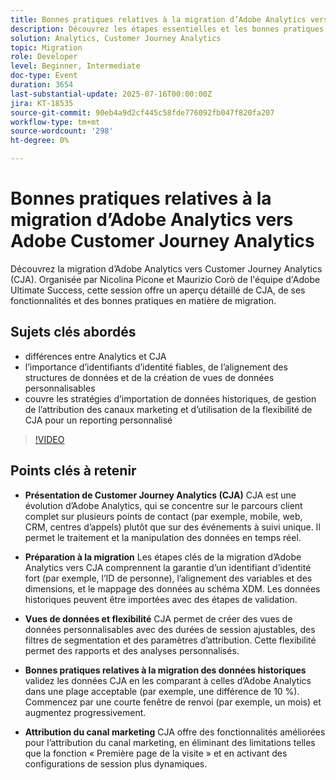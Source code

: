 ```yaml
---
title: Bonnes pratiques relatives à la migration d’Adobe Analytics vers Adobe Customer Journey Analytics
description: Découvrez les étapes essentielles et les bonnes pratiques pour migrer d’Adobe Analytics vers Customer Journey Analytics (CJA), notamment la conception de schémas XDM, le mappage de données et la configuration des vues de données.
solution: Analytics, Customer Journey Analytics
topic: Migration
role: Developer
level: Beginner, Intermediate
doc-type: Event
duration: 3654
last-substantial-update: 2025-07-16T00:00:00Z
jira: KT-18535
source-git-commit: 90eb4a9d2cf445c58fde776092fb047f820fa207
workflow-type: tm+mt
source-wordcount: '298'
ht-degree: 0%

---
```



# Bonnes pratiques relatives à la migration d’Adobe Analytics vers Adobe Customer Journey Analytics

Découvrez la migration d’Adobe Analytics vers Customer Journey Analytics (CJA). Organisée par Nicolina Picone et Maurizio Corò de l&#39;équipe d&#39;Adobe Ultimate Success, cette session offre un aperçu détaillé de CJA, de ses fonctionnalités et des bonnes pratiques en matière de migration.

## Sujets clés abordés

* différences entre Analytics et CJA
* l’importance d’identifiants d’identité fiables, de l’alignement des structures de données et de la création de vues de données personnalisables
* couvre les stratégies d’importation de données historiques, de gestion de l’attribution des canaux marketing et d’utilisation de la flexibilité de CJA pour un reporting personnalisé

>[!VIDEO](https://video.tv.adobe.com/v/3464911/?learn=on&enablevpops)

## Points clés à retenir

* **Présentation de Customer Journey Analytics (CJA)** CJA est une évolution d’Adobe Analytics, qui se concentre sur le parcours client complet sur plusieurs points de contact (par exemple, mobile, web, CRM, centres d’appels) plutôt que sur des événements à suivi unique. Il permet le traitement et la manipulation des données en temps réel.

* **Préparation à la migration** Les étapes clés de la migration d’Adobe Analytics vers CJA comprennent la garantie d’un identifiant d’identité fort (par exemple, l’ID de personne), l’alignement des variables et des dimensions, et le mappage des données au schéma XDM. Les données historiques peuvent être importées avec des étapes de validation.

* **Vues de données et flexibilité** CJA permet de créer des vues de données personnalisables avec des durées de session ajustables, des filtres de segmentation et des paramètres d’attribution. Cette flexibilité permet des rapports et des analyses personnalisés.

* **Bonnes pratiques relatives à la migration des données historiques** validez les données CJA en les comparant à celles d’Adobe Analytics dans une plage acceptable (par exemple, une différence de 10 %). Commencez par une courte fenêtre de renvoi (par exemple, un mois) et augmentez progressivement.

* **Attribution du canal marketing** CJA offre des fonctionnalités améliorées pour l’attribution du canal marketing, en éliminant des limitations telles que la fonction « Première page de la visite » et en activant des configurations de session plus dynamiques.
